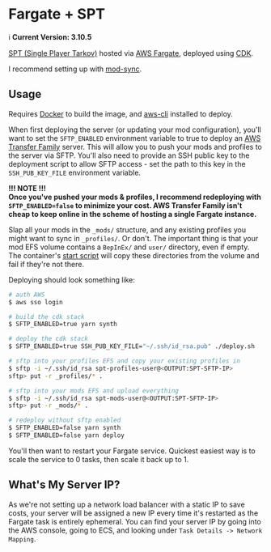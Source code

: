 # Fargate + SPT

:information_source: **Current Version: 3.10.5**

[SPT (Single Player Tarkov)](https://sp-tarkov.com/) hosted via [AWS Fargate](https://aws.amazon.com/fargate/), deployed using [CDK](https://aws.amazon.com/cdk/).

I recommend setting up with [mod-sync](https://github.com/c-orter/modsync).

## Usage

Requires [Docker](https://www.docker.com/) to build the image, and [aws-cli](https://aws.amazon.com/cli/) installed to deploy.

When first deploying the server (or updating your mod configuration), you'll want to set the `SFTP_ENABLED` environment
variable to true to deploy an [AWS Transfer Family](https://aws.amazon.com/transfer-family/) server. This will allow you to push your mods and profiles to the server via SFTP. You'll also need to provide an SSH public key to the
deployment script to allow SFTP access - set the path to this key in the `SSH_PUB_KEY_FILE` environment variable.

**!!! NOTE !!!**  
**Once you've pushed your mods & profiles, I recommend redeploying with `SFTP_ENABLED=false` to minimize your cost. AWS Transfer Family isn't cheap to keep online in the scheme of hosting a single Fargate instance.**

Slap all your mods in the `_mods/` structure, and any existing profiles you might want to sync in `_profiles/`. Or don't.
The important thing is that your mod EFS volume contains a `BepInEx/` and `user/` directory, even if empty. The container's [start script](./start.sh) will copy these directories from the volume and fail if they're not there.

Deploying should look something like:

```sh
# auth AWS
$ aws sso login

# build the cdk stack
$ SFTP_ENABLED=true yarn synth

# deploy the cdk stack
$ SFTP_ENABLED=true SSH_PUB_KEY_FILE="~/.ssh/id_rsa.pub" ./deploy.sh

# sftp into your profiles EFS and copy your existing profiles in
$ sftp -i ~/.ssh/id_rsa spt-profiles-user@<OUTPUT:SPT-SFTP-IP>
sftp> put -r _profiles/* .

# sftp into your mods EFS and upload everything
$ sftp -i ~/.ssh/id_rsa spt-mods-user@<OUTPUT:SPT-SFTP-IP>
sftp> put -r _mods/* .

# redeploy without sftp enabled
$ SFTP_ENABLED=false yarn synth
$ SFTP_ENABLED=false yarn deploy
```

You'll then want to restart your Fargate service. Quickest easiest way is to scale the service to 0 tasks, then scale it back up to 1.

## What's My Server IP?

As we're not setting up a network load balancer with a static IP to save costs, your server will be assigned a new IP every time it's restarted as the Fargate task is entirely ephemeral. You can find your server IP by going into the AWS console, going to ECS, and looking under `Task Details -> Network Mapping`.
